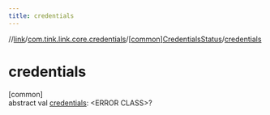 ```yaml
---
title: credentials
---
```

//[link](../../../index.html)/[com.tink.link.core.credentials](../index.html)/[[common]CredentialsStatus](index.html)/[credentials](credentials.html)



# credentials



[common]\
abstract val [credentials](credentials.html): &lt;ERROR CLASS&gt;?




